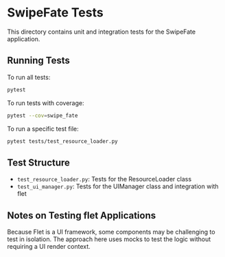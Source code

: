 # SwipeFate Tests

This directory contains unit and integration tests for the SwipeFate application.

## Running Tests

To run all tests:

```bash
pytest
```

To run tests with coverage:

```bash
pytest --cov=swipe_fate
```

To run a specific test file:

```bash
pytest tests/test_resource_loader.py
```

## Test Structure

- `test_resource_loader.py`: Tests for the ResourceLoader class
- `test_ui_manager.py`: Tests for the UIManager class and integration with flet

## Notes on Testing flet Applications

Because Flet is a UI framework, some components may be challenging to test in isolation. The approach here uses mocks to test the logic without requiring a UI render context.